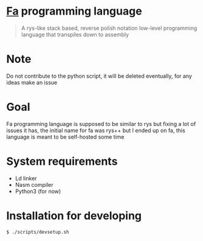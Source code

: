 # [Fa](https://en.wikipedia.org/wiki/Fa_(letter)) programming language

> A rys-like stack based, reverse polish notation low-level programming
> language that transpiles down to assembly

# Note

Do not contribute to the python script, it will be deleted eventually,
for any ideas make an issue

# Goal

Fa programming language is supposed to be similar to rys but
fixing a lot of issues it has, the initial name for fa was
rys++ but I ended up on fa, this language is meant to be self-hosted
some time

# System requirements

- Ld linker
- Nasm compiler
- Python3 (for now)

# Installation for developing

```bash
$ ./scripts/devsetup.sh
```
